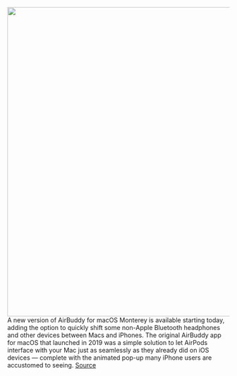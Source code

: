 <img src='https://cdn.vox-cdn.com/thumbor/M9081uUA2PtfDXaEHZEJE24mHkk=/0x0:3500x1600/1200x800/filters:focal(1470x520:2030x1080)/cdn.vox-cdn.com/uploads/chorus_image/image/70413542/Proximity_Engine_2___No_Text.0.png' width='700px' /><br/>
A new version of AirBuddy for macOS Monterey is available starting today, adding the option to quickly shift some non-Apple Bluetooth headphones and other devices between Macs and iPhones. The original AirBuddy app for macOS that launched in 2019 was a simple solution to let AirPods interface with your Mac just as seamlessly as they already did on iOS devices — complete with the animated pop-up many iPhone users are accustomed to seeing.
<a href='https://www.theverge.com/2022/1/20/22891733/airbuddy-2-5-bluetooth-headphones-apple-macos-monterey-xm3'> Source <a/>